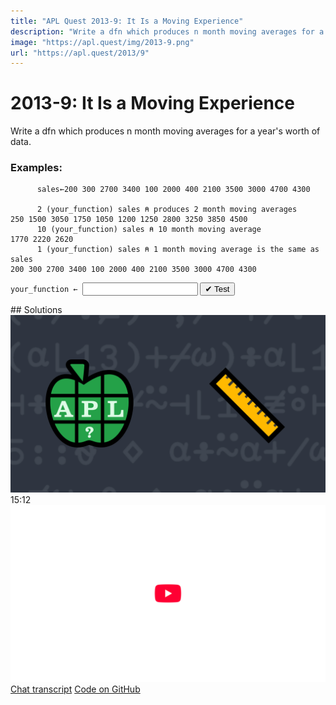 ```yaml
---
title: "APL Quest 2013-9: It Is a Moving Experience"
description: "Write a dfn which produces n month moving averages for a year's worth of data."
image: "https://apl.quest/img/2013-9.png"
url: "https://apl.quest/2013/9"
---
```


# <span class=s>2013-</span>9: It Is a Moving Experience

Write a dfn which produces n month moving averages for a year's worth of data.

### Examples:

```APL
      sales←200 300 2700 3400 100 2000 400 2100 3500 3000 4700 4300
	  
      2 (your_function) sales ⍝ produces 2 month moving averages
250 1500 3050 1750 1050 1200 1250 2800 3250 3850 4500
      10 (your_function) sales ⍝ 10 month moving average
1770 2220 2620
      1 (your_function) sales ⍝ 1 month moving average is the same as sales
200 300 2700 3400 100 2000 400 2100 3500 3000 4700 4300
```
<div class="pdiv">
  <code onclick="p_Input.focus()">your_function ← </code><input id="p_Input" autocomplete="off" spellcheck="false" oninput="this.parentElement.querySelector`button`.disabled=false;localStorage.setItem(window.location.pathname,this.value)" onkeypress="subm(event)">
  <button onclick="alert$.next`Testing…`;submitSolution`p`" class="md-button md-button--primary">&#x2714; Test</button>
</div>
<p id="p_Output"></p>
## Solutions
<div onclick="play(this)" title="Video on YouTube" class="yt">
<img class="md-header--shadow" alt="Video Thumbnail" src="../../img/2013-9.png">
<time>15:12</time>
<img alt="YouTube" src="../../img/yt-big.png">
</div>
<a href="https://chat.stackexchange.com/transcript/52405?m=60790499#60790499" target="_blank" class="md-button md-button--primary">Chat transcript</a>
<a href="https://github.com/abrudz/apl_quest/blob/main/2013/9.apl" target="_blank" class="md-button md-button--primary right">Code on GitHub</a>

<script>
    testCases={"a":[["2","200 300 2700 3400 100 2000 400 2100 3500 3000 4700 4300"],["10","200 300 2700 3400 100 2000 400 2100 3500 3000 4700 4300"],["?12","200 300 2700 3400 100 2000 400 2100 3500 3000 4700 4300"],["?10","?12⍴10000"],["5","?12⍴10000"]],"b":[["1","200 300 2700 3400 100 2000 400 2100 3500 3000 4700 4300"],["12","200 300 2700 3400 100 2000 400 2100 3500 3000 4700 4300"],["1","?12⍴10000"],["12","?12⍴10000"],["1","10⍴0"],["12","¯500+?12⍴1000"],["1","¯500+?12⍴1000"]],"f":"{(⍺+/⍵)÷⍺}"}
    p_Input.value=localStorage.getItem(window.location.pathname)
    play=e=>e.outerHTML=`<iframe class="md-header--shadow" src="https://www.youtube.com/embed/txZiCW12lTE?list=PLYKQVqyrAEj9wDIUyLDGtDAFTKY38BUMN&autoplay=1" title="<span class=s>2013-</span>9: It Is a Moving Experience (APL Quest 2013-9)" frameborder="0" allow="accelerometer; autoplay; clipboard-write; encrypted-media; gyroscope; picture-in-picture; web-share" referrerpolicy="strict-origin-when-cross-origin" allowfullscreen></iframe>`
</script>
